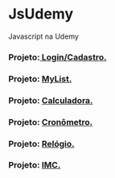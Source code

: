 # JsUdemy
 Javascript na Udemy

<h3>Projeto:<a href="https://sylu4n.github.io/JsUdemy/exercicios/Login%20e%20Cadastro/" target="_blank"> Login/Cadastro.</a></h3>

<h3>Projeto: <a href="https://sylu4n.github.io/JsUdemy/exercicios/Lista/index.html">MyList.</a></h3>

<h3>Projeto: <a href="https://sylu4n.github.io/JsUdemy/exercicios/Calculadora/index.html">Calculadora.</a></h3>

<h3>Projeto: <a href="https://sylu4n.github.io/JsUdemy/exercicios/Cronometro/index.html">Cronômetro.</a></h3>

<h3>Projeto: <a href="https://sylu4n.github.io/JsUdemy/exercicios/Relogio/index.html">Relógio.</a></h3>

<h3>Projeto: <a href="https://sylu4n.github.io/JsUdemy/exercicios/IMC/index.html">IMC.</a></h3>


